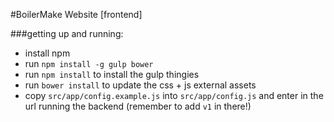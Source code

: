 #BoilerMake Website [frontend]

###getting up and running:
* install npm
* run `npm install -g gulp bower`
* run `npm install` to install the gulp thingies
* run `bower install` to update the css + js external assets
* copy `src/app/config.example.js` into `src/app/config.js` and enter in the url running the backend (remember to add `v1` in there!)
